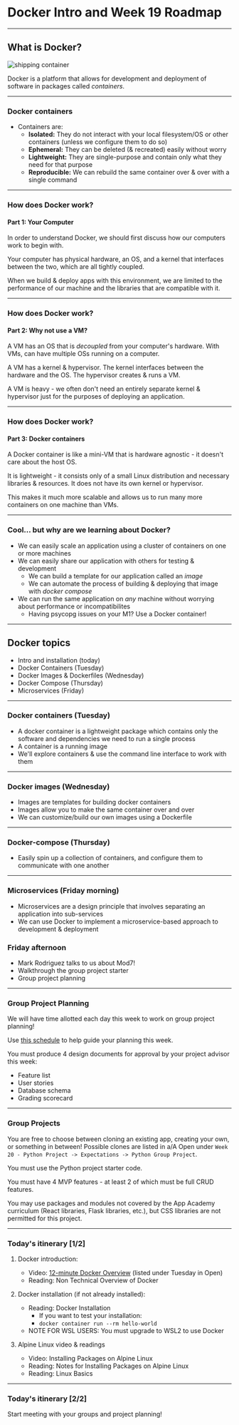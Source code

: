 # Docker Intro and Week 19 Roadmap

---

## What is Docker?
![shipping container](https://upload.wikimedia.org/wikipedia/commons/thumb/1/1c/MAERSK_MC_KINNEY_M%C3%96LLER_%26_MARSEILLE_MAERSK_%2848694054418%29.jpg/1920px-MAERSK_MC_KINNEY_M%C3%96LLER_%26_MARSEILLE_MAERSK_%2848694054418%29.jpg)

Docker is a platform that allows for development and deployment of software in packages called *containers*.

---

### Docker containers

- Containers are:
    - **Isolated:** They do not interact with your local filesystem/OS or other containers (unless we configure them to do so)
    - **Ephemeral:** They can be deleted (& recreated) easily without worry
    - **Lightweight:** They are single-purpose and contain only what they need for that purpose
    - **Reproducible:** We can rebuild the same container over & over with a single command

---

### How does Docker work?
#### Part 1: Your Computer
In order to understand Docker, we should first discuss how our computers work to begin with.

Your computer has physical hardware, an OS, and a kernel that interfaces between the two, which are all tightly coupled.

When we build & deploy apps with this environment, we are limited to the performance of our machine and the libraries that are compatible with it.

---

### How does Docker work?
#### Part 2: Why not use a VM?
A VM has an OS that is *decoupled* from your computer's hardware. With VMs, can have multiple OSs running on a computer.

A VM has a kernel & hypervisor. The kernel interfaces between the hardware and the OS. The hypervisor creates & runs a VM.

A VM is heavy - we often don't need an entirely separate kernel & hypervisor just for the purposes of deploying an application.


---

### How does Docker work?
#### Part 3: Docker containers
A Docker container is like a mini-VM that is hardware agnostic - it doesn't care about the host OS.

It is lightweight - it consists only of a small Linux distribution and necessary libraries & resources. It does not have its own kernel or hypervisor.

This makes it much more scalable and allows us to run many more containers on one machine than VMs.

---

### Cool... but why are we learning about Docker?
- We can easily scale an application using a cluster of containers on one or more machines
- We can easily share our application with others for testing & development
    - We can build a template for our application called an *image* 
    - We can automate the process of building & deploying that image with *docker compose*
- We can run the same application on *any* machine without worrying about performance or incompatibilites
    - Having psycopg issues on your M1? Use a Docker container!

---


## Docker topics
- Intro and installation (today)
- Docker Containers (Tuesday)
- Docker Images & Dockerfiles (Wednesday)
- Docker Compose (Thursday)
- Microservices (Friday)

---

### Docker containers (Tuesday)

- A docker container is a lightweight package which contains only the software and dependencies we need to run a single process
- A container is a running image
- We'll explore containers & use the command line interface to work with them

---

### Docker images (Wednesday)

- Images are templates for building docker containers
- Images allow you to make the same container over and over
- We can customize/build our own images using a Dockerfile

---

### Docker-compose (Thursday)

- Easily spin up a collection of containers, and configure them to communicate with one another

---

### Microservices (Friday morning)

- Microservices are a design principle that involves separating an application into sub-services
- We can use Docker to implement a microservice-based approach to development & deployment

### Friday afternoon
- Mark Rodriguez talks to us about Mod7!
- Walkthrough the group project starter
- Group project planning

---

### Group Project Planning
We will have time allotted each day this week to work on group project planning!

Use [this schedule](https://elemental-surf-48f.notion.site/Python-Group-Project-Planning-996f594db9a4424c92c7d80a8f670e6a) to help guide your planning this week.

You must produce 4 design documents for approval by your project advisor this week: 
- Feature list
- User stories
- Database schema
- Grading scorecard

---

### Group Projects
You are free to choose between cloning an existing app, creating your own, or something in between! Possible clones are listed in a/A Open under `Week 20 - Python Project -> Expectations -> Python Group Project`.

You must use the Python project starter code.

You must have 4 MVP features - at least 2 of which must be full CRUD features.

You may use packages and modules not covered by the App Academy curriculum (React libraries, Flask libraries, etc.), but CSS libraries are not permitted for this project.

---

### Today's itinerary [1/2]
1. Docker introduction:
    - Video: [12-minute Docker Overview](https://www.youtube.com/watch?v=YFl2mCHdv24) (listed under Tuesday in Open)
    - Reading: Non Technical Overview of Docker

2. Docker installation (if not already installed):
    - Reading: Docker Installation
        - If you want to test your installation:
        - `docker container run --rm hello-world`
    - NOTE FOR WSL USERS: You must upgrade to WSL2 to use Docker

3. Alpine Linux video & readings
    - Video: Installing Packages on Alpine Linux
    - Reading: Notes for Installing Packages on Alpine Linux
    - Reading: Linux Basics


---

### Today's itinerary [2/2]

Start meeting with your groups and project planning!